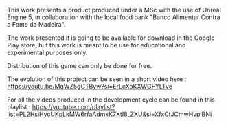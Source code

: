 This work presents a product produced under a MSc with the use of Unreal Engine 5, in collaboration with the local food bank "Banco Alimentar Contra a Fome da Madeira". 

The work presented it is going to be available for download in the Google Play store, but this work is meant to be use for educational and experimental purposes only.

Distribution of this game can only be done for free. 

The evolution of this project can be seen in a short video here : https://youtu.be/MqWZ5gCTByw?si=ErLcXoKXWGFYLTve

For all the videos produced in the development cycle can be found in this playlist : https://youtube.com/playlist?list=PL2HsiHycUKpLkMW6rfaAdmxK7XtI8_ZXU&si=XfxCtJCmwHvpiBNi

